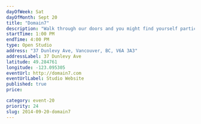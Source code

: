 ```yaml
---
dayOfWeek: Sat
dayOfMonth: Sept 20
title: "Domain7"
description: "Walk through our doors and you might find yourself participating in storyfinding session, a user-testing station, or even a prototyping workshop. You can stay safe on the margins, or dive in as a participant in one of Domain7's tried-and-true collaborative design sessions."
startTime: 1:00 PM
endTime: 4:00 PM
type: Open Studio
address: "37 Dunlevy Ave, Vancouver, BC, V6A 3A3"
addressLabel: 37 Dunlevy Ave
latitude: 49.284761
longitude: -123.095305
eventUrl: http://domain7.com
eventUrlLabel: Studio Website
published: true
price: 

category: event-20
priority: 24
slug: 2014-09-20-domain7
---
```

